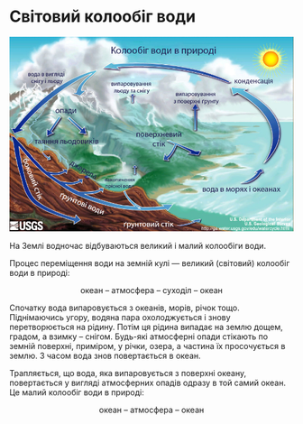 Свiтовий колообiг води
======================

<div align="center">
<img src="Water_cycle.jpg" width="650">
</div>

На Землі водночас відбуваються <span class="p1">великий</span> і <span class="p1">малий</span> колообіги води.

Процес переміщення води на земній кулі — <span class="p1">великий</span> (світовий) <span class="p1">колообіг води</span> в природі:

<p align="center"><span class="p1">океан – атмосфера – суходіл – океан</span></p>

Спочатку вода випаровується з океанів, морів, річок тощо. Піднімаючись
угору, водяна пара охолоджується і знову перетворюється на рідину. Потім
ця рідина випадає на землю дощем, градом, а взимку – снігом. Будь-які
атмосферні опади стікають по земній поверхні, приміром, у річки, озера,
а частина їх просочується в землю. З часом вода знов повертається в
океан.

Трапляється, що вода, яка випаровується з поверхні океану, повертається
у вигляді атмосферних опадів одразу в той самий океан. Це <span class="p1">малий колообіг</span> води в природі: 

<p align="center"><span class="p1">океан – атмосфера – океан</span></p>
